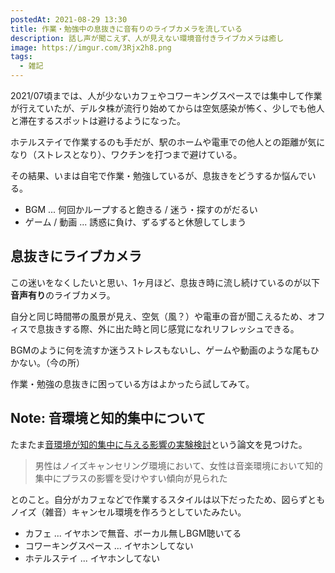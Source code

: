 ```yaml
---
postedAt: 2021-08-29 13:30
title: 作業・勉強中の息抜きに音有りのライブカメラを流している
description: 話し声が聞こえず、人が見えない環境音付きライブカメラは癒し
image: https://imgur.com/3Rjx2h8.png
tags:
  - 雑記
---
```


2021/07頃までは、人が少ないカフェやコワーキングスペースでは集中して作業が行えていたが、デルタ株が流行り始めてからは空気感染が怖く、少しでも他人と滞在するスポットは避けるようになった。

ホテルステイで作業するのも手だが、駅のホームや電車での他人との距離が気になり（ストレスとなり）、ワクチンを打つまで避けている。

その結果、いまは自宅で作業・勉強しているが、息抜きをどうするか悩んでいる。

- BGM ... 何回かループすると飽きる / 迷う・探すのがだるい
- ゲーム / 動画 ... 誘惑に負け、ずるずると休憩してしまう

## 息抜きにライブカメラ

この迷いをなくしたいと思い、1ヶ月ほど、息抜き時に流し続けているのが以下**音声有り**のライブカメラ。

<div style="left: 0; width: 100%; height: 0; position: relative;"><iframe src="https://www.youtube.com/embed/QOjmvL3e7Lc?rel=0&amp;cc_load_policy=1" style="top: 0; left: 0; width: 100%; height: 100%; position: absolute; border: 0;" allowfullscreen scrolling="no" allow="accelerometer; clipboard-write; encrypted-media; gyroscope; picture-in-picture;"></iframe></div>

自分と同じ時間帯の風景が見え、空気（風？）や電車の音が聞こえるため、オフィスで息抜きする際、外に出た時と同じ感覚になれリフレッシュできる。

BGMのように何を流すか迷うストレスもないし、ゲームや動画のような尾もひかない。（今の所）

作業・勉強の息抜きに困っている方はよかったら試してみて。

## Note: 音環境と知的集中について

たまたま[音環境が知的集中に与える影響の実験検討](http://hydro.energy.kyoto-u.ac.jp/Lab/ronbun/P_2017/Matsuda.pdf)という論文を見つけた。

> 男性はノイズキャンセリング環境において、女性は音楽環境において知的集中にプラスの影響を受けやすい傾向が見られた

とのこと。自分がカフェなどで作業するスタイルは以下だったため、図らずともノイズ（雑音）キャンセル環境を作ろうとしていたみたい。

- カフェ ... イヤホンで無音、ボーカル無しBGM聴いてる
- コワーキングスペース ... イヤホンしてない
- ホテルステイ ... イヤホンしてない
